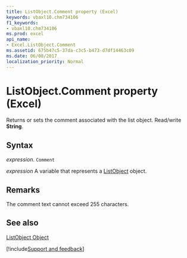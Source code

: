 ```yaml
---
title: ListObject.Comment property (Excel)
keywords: vbaxl10.chm734106
f1_keywords:
- vbaxl10.chm734106
ms.prod: excel
api_name:
- Excel.ListObject.Comment
ms.assetid: 675b47c5-37da-c3c5-b473-d7df14463c09
ms.date: 06/08/2017
localization_priority: Normal
---
```



# ListObject.Comment property (Excel)

Returns or sets the comment associated with the list object. Read/write  **String**.


## Syntax

_expression_. `Comment`

_expression_ A variable that represents a [ListObject](Excel.ListObject.md) object.


## Remarks

The comment text cannot exceed 255 characters.


## See also


[ListObject Object](Excel.ListObject.md)

[!include[Support and feedback](~/includes/feedback-boilerplate.md)]